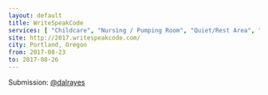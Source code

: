 ```yaml
---
layout: default
title: WriteSpeakCode
services: [ "Childcare", "Nursing / Pumping Room", "Quiet/Rest Area", "Restrooms: All-Gender / Gender-Neutral" ]
site: http://2017.writespeakcode.com/
city: Portland, Oregon
from: 2017-08-23
to: 2017-08-26
---
```


Submission: [@dalrayes](https://github.com/dalrayes)
